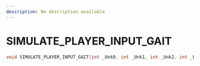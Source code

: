 ```yaml
---
description: No description available 
---
```


# SIMULATE_PLAYER_INPUT_GAIT

```cpp
void SIMULATE_PLAYER_INPUT_GAIT(int _Unk0, int _Unk1, int _Unk2, int _Unk3);
```